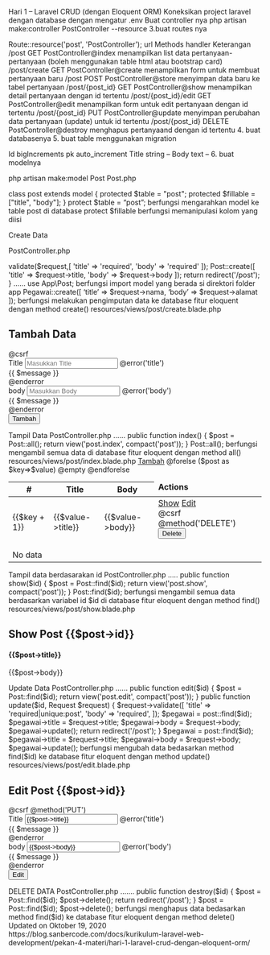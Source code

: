 Hari 1 – Laravel CRUD (dengan Eloquent ORM)
Koneksikan project laravel dengan database dengan mengatur .env
Buat controller nya
php artisan make:controller PostController --resource
3.buat routes nya

Route::resource('post', 'PostController');
url	Methods	handler	Keterangan
/post	GET	PostController@index	menampilkan list data pertanyaan-pertanyaan (boleh menggunakan table html atau bootstrap card)
/post/create	GET	PostController@create	menampilkan form untuk membuat pertanyaan baru
/post	POST	PostController@store	menyimpan data baru ke tabel pertanyaan
/post/{post_id}	GET	PostController@show	menampilkan detail pertanyaan dengan id tertentu
/post/{post_id}/edit	GET	PostController@edit	menampilkan form untuk edit pertanyaan dengan id tertentu
/post/{post_id}	PUT	PostController@update	menyimpan perubahan data pertanyaan (update) untuk id tertentu
/post/{post_id}	DELETE	PostController@destroy	menghapus pertanyaand dengan id tertentu
4. buat databasenya
5. buat table menggunakan migration

Id	bigIncrements	pk auto_increment
Title	string	–
Body	text	–
6. buat modelnya

php artisan make:model Post
Post.php

class post extends model
{
    protected $table = "post";
    protected $fillable = ["title", "body"];
}
protect $table = “post”; berfungsi mengarahkan model ke table post di database
protect $fillable berfungsi memanipulasi kolom yang diisi

Create Data

PostController.php

<?php
namespace App\Http\Controllers;
 
use Illuminate\Http\Request;
 
use App\Post;
 
class PostController extends Controller
{
    public function create()
    {
    	return view('post.create');
    }
 
    public function store(Request $request)
    {
    	$this->validate($request,[
    		'title' => 'required',
    		'body' => 'required'
    	]);
 
        Post::create([
    		'title' => $request->title,
    		'body' => $request->body
    	]);
 
    	return redirect('/post');
    }
......
use App\Post;
berfungsi import model yang berada si direktori folder app
Pegawai::create([
‘title’ => $request->nama,
‘body’ => $request->alamat
]);
berfungsi melakukan pengimputan data ke database fitur eloquent dengan method create()

resources/views/post/create.blade.php

 <h2>Tambah Data</h2>
        <form action="/posts" method="POST">
            @csrf
            <div class="form-group">
                <label for="title">Title</label>
                <input type="text" class="form-control" name="title" id="title" placeholder="Masukkan Title">
                @error('title')
                    <div class="alert alert-danger">
                        {{ $message }}
                    </div>
                @enderror
            </div>
            <div class="form-group">
                <label for="body">body</label>
                <input type="text" class="form-control" name="body" id="body" placeholder="Masukkan Body">
                @error('body')
                    <div class="alert alert-danger">
                        {{ $message }}
                    </div>
                @enderror
            </div>
            <button type="submit" class="btn btn-primary">Tambah</button>
        </form>
    </div>
Tampil Data

PostController.php

...... 
 public function index()
    {
        $post = Post::all();
        return view('post.index', compact('post'));
    }
Post::all();
berfungsi mengambil semua data di database fitur eloquent dengan method all()

resources/views/post/index.blade.php

<a href="/posts/create" class="btn btn-primary">Tambah</a>
        <table class="table">
            <thead class="thead-light">
              <tr>
                <th scope="col">#</th>
                <th scope="col">Title</th>
                <th scope="col">Body</th>
                <th scope="col" style="display: inline">Actions</th>
              </tr>
            </thead>
            <tbody>
                @forelse ($post as $key=>$value)
                    <tr>
                        <td>{{$key + 1}}</th>
                        <td>{{$value->title}}</td>
                        <td>{{$value->body}}</td>
                        <td>
                            <a href="/posts/{{$value->id}}" class="btn btn-info">Show</a>
                            <a href="/posts/{{$value->id}}/edit" class="btn btn-primary">Edit</a>
                            <form action="/posts/{{$value->id}}" method="POST">
                                @csrf
                                @method('DELETE')
                                <input type="submit" class="btn btn-danger my-1" value="Delete">
                            </form>
                        </td>
                    </tr>
                @empty
                    <tr colspan="3">
                        <td>No data</td>
                    </tr>  
                @endforelse              
            </tbody>
        </table>
Tampil data berdasarakan id

PostController.php

.....
public function show($id)
    {
        $post = Post::find($id);
        return view('post.show', compact('post'));
    }
Post::find($id);
berfungsi mengambil semua data berdasarkan variabel id $id di database fitur eloquent dengan method find()

resources/views/post/show.blade.php

<h2>Show Post {{$post->id}}</h2>
<h4>{{$post->title}}</h4>
<p>{{$post->body}}</p>
Update Data

PostController.php

......
public function edit($id)
    {
        $post = Post::find($id);
        return view('post.edit', compact('post'));
    }

    public function update($id, Request $request)
    {
        $request->validate([
            'title' => 'required|unique:post',
            'body' => 'required',
        ]);

        $pegawai = post::find($id);
        $pegawai->title = $request->title;
        $pegawai->body = $request->body;
        $pegawai->update();
        return redirect('/post');
    }
$pegawai = post::find($id);
$pegawai->title = $request->title;
$pegawai->body = $request->body;
$pegawai->update();
berfungsi mengubah data bedasarkan method find($id) ke database fitur eloquent dengan method update()

resources/views/post/edit.blade.php

<div>
        <h2>Edit Post {{$post->id}}</h2>
        <form action="/posts/{{$post->id}}" method="POST">
            @csrf
            @method('PUT')
            <div class="form-group">
                <label for="title">Title</label>
                <input type="text" class="form-control" name="title" value="{{$post->title}}" id="title" placeholder="Masukkan Title">
                @error('title')
                    <div class="alert alert-danger">
                        {{ $message }}
                    </div>
                @enderror
            </div>
            <div class="form-group">
                <label for="body">body</label>
                <input type="text" class="form-control" name="body"  value="{{$post->body}}"  id="body" placeholder="Masukkan Body">
                @error('body')
                    <div class="alert alert-danger">
                        {{ $message }}
                    </div>
                @enderror
            </div>
            <button type="submit" class="btn btn-primary">Edit</button>
        </form>
    </div>
DELETE DATA

PostController.php

.......
 public function destroy($id)
    {
        $post = Post::find($id);
        $post->delete();
        return redirect('/post');
    }
$post = Post::find($id);
$post->delete();

berfungsi menghapus data bedasarkan method find($id) ke database fitur eloquent dengan method delete()

Updated on Oktober 19, 2020
https://blog.sanbercode.com/docs/kurikulum-laravel-web-development/pekan-4-materi/hari-1-laravel-crud-dengan-eloquent-orm/